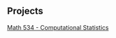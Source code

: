 ## Projects

[Math 534 - Computational Statistics](https://josegonzalezstatistics.github.io/git_hub/Computational/534_project.md)

